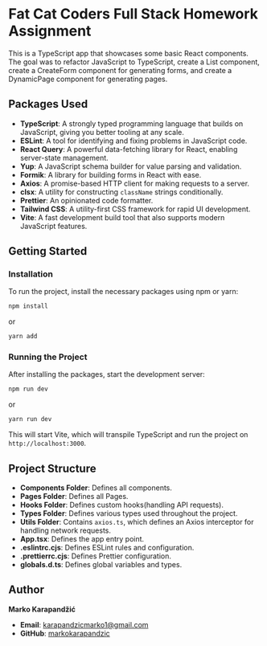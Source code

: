 # Fat Cat Coders Full Stack Homework Assignment

This is a TypeScript app that showcases some basic React components. The goal was to refactor JavaScript to TypeScript, create a List component, create a CreateForm component for generating forms, and create a DynamicPage component for generating pages.

## Packages Used

-   **TypeScript**: A strongly typed programming language that builds on JavaScript, giving you better tooling at any scale.
-   **ESLint**: A tool for identifying and fixing problems in JavaScript code.
-   **React Query**: A powerful data-fetching library for React, enabling server-state management.
-   **Yup**: A JavaScript schema builder for value parsing and validation.
-   **Formik**: A library for building forms in React with ease.
-   **Axios**: A promise-based HTTP client for making requests to a server.
-   **clsx**: A utility for constructing `className` strings conditionally.
-   **Prettier**: An opinionated code formatter.
-   **Tailwind CSS**: A utility-first CSS framework for rapid UI development.
-   **Vite**: A fast development build tool that also supports modern JavaScript features.

## Getting Started

### Installation

To run the project, install the necessary packages using npm or yarn:

```bash
npm install
```

or

```bash
yarn add
```

### Running the Project

After installing the packages, start the development server:

```bash
npm run dev
```

or

```bash
yarn run dev
```

This will start Vite, which will transpile TypeScript and run the project on `http://localhost:3000`.

## Project Structure

-   **Components Folder**: Defines all components.
-   **Pages Folder**: Defines all Pages.
-   **Hooks Folder**: Defines custom hooks(handling API requests).
-   **Types Folder**: Defines various types used throughout the project.
-   **Utils Folder**: Contains `axios.ts`, which defines an Axios interceptor for handling network requests.
-   **App.tsx**: Defines the app entry point.
-   **.eslintrc.cjs**: Defines ESLint rules and configuration.
-   **.prettierrc.cjs**: Defines Prettier configuration.
-   **globals.d.ts**: Defines global variables and types.

## Author

**Marko Karapandžić**

-   **Email**: karapandzicmarko1@gmail.com
-   **GitHub**: [markokarapandzic](https://github.com/markokarapandzic)
